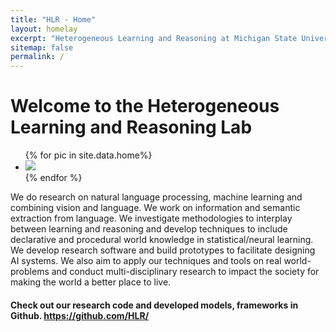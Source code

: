 ```yaml
---
title: "HLR - Home"
layout: homelay
excerpt: "Heterogeneous Learning and Reasoning at Michigan State University."
sitemap: false
permalink: /
---
```


# Welcome to the **Heterogeneous Learning and Reasoning** Lab

<div class="row">
<!-- <div class="col-lg-12 col-md-12 col-sm-12 clearfix" style="float: left"> -->
<div class="splide" id="splide01">
<div class="splide__track">
<ul class="splide__list">
{% for pic in site.data.home%}
<li class="splide__slide">
<img src="{{ site.url }}{{ site.baseurl }}/images/picpic/Gallery/{{ pic.image}}" class="img-fluid gallery-image">
</li>
{% endfor %}
</ul>
</div>
</div>
</div>
<!-- </div> -->

We do research on natural language processing, machine learning and combining vision and language. We work on information and semantic extraction from language. We investigate methodologies to interplay between learning and reasoning and develop techniques to include declarative and procedural world knowledge in statistical/neural learning. We develop research software and build prototypes to facilitate designing AI systems. We also aim to apply our techniques and tools on real world-problems and conduct multi-disciplinary research to impact the society for making the world a better place to live.

#### Check out our research code and developed models, frameworks in Github. <a href="https://github.com/HLR/">https://github.com/HLR/</a>    


<script>
  document.addEventListener('DOMContentLoaded', function () {
    var swiper = new Swiper('.swiper-container', {
      loop: true,               // 无限循环模式
      autoplay: {               // 自动播放
        delay: 2500,
        disableOnInteraction: false,
      },
      pagination: {             // 如果需要分页器
        el: '.swiper-pagination',
        clickable: true,
      },
      navigation: {             // 如果需要导航按钮
        nextEl: '.swiper-button-next',
        prevEl: '.swiper-button-prev',
      },
      slidesPerView: 1,         // 每页展示一个
      spaceBetween: 30          // 每个幻灯片之间的间距
    });
  });
</script>

<script>
  document.addEventListener('DOMContentLoaded', function () {
    new Splide('#splide01', {
      type   : 'loop',
      perPage: 1,
      autoplay: true,
      pagination: true,
      arrows: true,
      height: '400px',  // 确保轮播容器高度不超过 400px
    }).mount();
  });
</script>